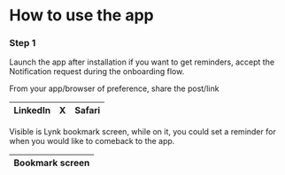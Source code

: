# How to use the app

### Step 1

Launch the app after installation
if you want to get reminders, accept the Notification request during the onboarding flow.

From your app/browser of preference, share the post/link

| **LinkedIn** | **X** | **Safari** |
| --- | --- | --- |


Visible is Lynk bookmark screen, while on it, you could set a reminder for when you would like to comeback to the app.

| **Bookmark screen** |
| --- |
